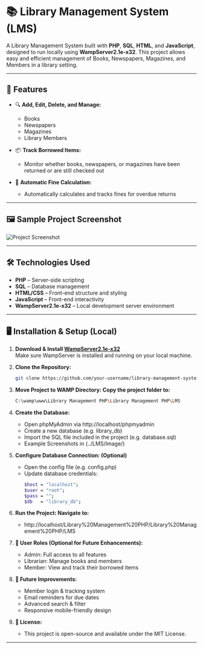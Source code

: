 # 📚 Library Management System (LMS)

A Library Management System built with **PHP**, **SQL**, **HTML**, and **JavaScript**, designed to run locally using **WampServer2.1e-x32**. This project allows easy and efficient management of Books, Newspapers, Magazines, and Members in a library setting.

---

## 🚀 Features

- 🔍 **Add, Edit, Delete, and Manage:**
  - Books
  - Newspapers
  - Magazines
  - Library Members

- 📦 **Track Borrowed Items:**
  - Monitor whether books, newspapers, or magazines have been returned or are still checked out

- 💸 **Automatic Fine Calculation:**
  - Automatically calculates and tracks fines for overdue returns

---

## 🖼️ Sample Project Screenshot
![Project Screenshot](https://github.com/kevin030-anto/LMS/blob/main/Image/Home%20Page.png)

---

## 🛠️ Technologies Used

- **PHP** – Server-side scripting
- **SQL** – Database management
- **HTML/CSS** – Front-end structure and styling
- **JavaScript** – Front-end interactivity
- **WampServer2.1e-x32** – Local development server environment

---

## 🖥️ Installation & Setup (Local)

1. **Download & Install [WampServer2.1e-x32](http://www.wampserver.com/en/)**  
   Make sure WampServer is installed and running on your local machine.

2. **Clone the Repository:**
   ```bash
   git clone https://github.com/your-username/library-management-system.git

3. **Move Project to WAMP Directory: Copy the project folder to:**
   ```bash
   C:\wamp\www\Library Management PHP\Library Management PHP\LMS

4. **Create the Database:**
   - Open phpMyAdmin via http://localhost/phpmyadmin
   - Create a new database (e.g. library_db)
   - Import the SQL file included in the project (e.g. database.sql)
   - Example Screenshots in (../LMS/Image/)
  
  5. **Configure Database Connection: (Optional)**
     - Open the config file (e.g. config.php)
     - Update database credentials:
       ```bash
       $host = "localhost";
       $user = "root";
       $pass = "";
       $db   = "library_db";

  6. **Run the Project: Navigate to:**
     - http://localhost/Library%20Management%20PHP/Library%20Management%20PHP/LMS
    
  7. **👥 User Roles (Optional for Future Enhancements):**
     - Admin: Full access to all features
     - Librarian: Manage books and members
     - Member: View and track their borrowed items
     
  8. **📌 Future Improvements:**
     - Member login & tracking system
     - Email reminders for due dates
     - Advanced search & filter
     - Responsive mobile-friendly design
     
  9. **📝 License:**
      - This project is open-source and available under the MIT License.
    
  ---
